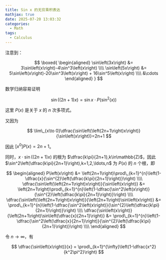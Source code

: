```yaml
---
title: Sin x 的无穷乘积表达
mathjax: true
date: 2025-07-20 13:03:32
categories:
  - Math
tags:
  - Calculus
---
```


注意到：

$$
\boxed{
  \begin{aligned}
    \sin\left(3x\right) &= 3\sin\left(x\right)-4\sin^3\left(x\right) \\\\
    \sin\left(5x\right) &= 5\sin\left(x\right)-20\sin^3\left(x\right) + 16\sin^5\left(x\right) \\\\
    &\cdots
  \end{aligned}
}
$$

数学归纳容易证明

$$
\sin\left(\left(2n+1\right)x\right)=\sin x\cdot P\left(\sin^2\left(x\right)\right)
$$

这里 $P\left(x\right)$ 是关于 $x$ 的 $n$ 次多项式。

又因为

$$
\lim\_{x\to 0}\dfrac{\sin\left(\left(2n+1\right)x\right)}{\sin\left(x\right)}=2n+1
$$

因此 $[x^0]P\left(x\right)=2n+1$。

同时，$x\cdot\sin\left(\left(2n+1\right)x\right)$ 的根为 $\dfrac{k\pi}{2n+1},k\in\mathbb{Z}$，因此 $\sin^2\left(\dfrac{k\pi}{2n+1}\right),k=1,2,\ldots,n$ 为 $P\left(x\right)$ 的 $n$ 个根，即

$$
\begin{aligned}
  P\left(x\right) &= \left(2n+1\right)\prod\_{k=1}^{n}\left(1-\dfrac{x}{\sin^{2}\left(\dfrac{k\pi}{2n+1}\right)}\right) \\\\
  \dfrac{\sin\left(\left(2n+1\right)x\right)}{\sin\left(x\right)} &= \left(2n+1\right)\prod\_{k=1}^{n}\left(1-\dfrac{\sin^2\left(x\right)}{\sin^{2}\left(\dfrac{k\pi}{2n+1}\right)}\right) \\\\
  \dfrac{\sin\left(\left(2n+1\right)x\right)}{\left(2n+1\right)\sin\left(x\right)} &= \prod\_{k=1}^{n}\left(1-\dfrac{\sin^2\left(x\right)}{\sin^{2}\left(\dfrac{k\pi}{2n+1}\right)}\right) \\\\
  \dfrac{\sin\left(x\right)}{\left(2n+1\right)\sin\left(\dfrac{x}{2n+1}\right)} &= \prod\_{k=1}^{n}\left(1-\dfrac{\sin^2\left(\dfrac{x}{2n+1}\right)}{\sin^{2}\left(\dfrac{k\pi}{2n+1}\right)}\right) \\\\
\end{aligned}
$$

令 $n\to\infty$，有

$$
\dfrac{\sin\left(x\right)}{x} = \prod\_{k=1}^{\infty}\left(1-\dfrac{x^2}{k^2\pi^2}\right)
$$
